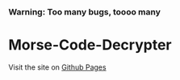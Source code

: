 ### Warning: Too many bugs, toooo many

# Morse-Code-Decrypter

Visit the site on [Github Pages](https://notyasho.github.io/Morse-Code-Decrypter/)
